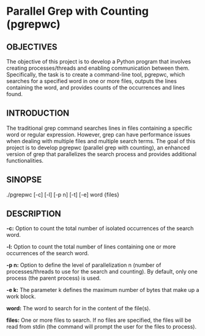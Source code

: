 # Parallel Grep with Counting (pgrepwc)

## OBJECTIVES
The objective of this project is to develop a Python program that involves creating processes/threads and enabling communication between them. Specifically, the task is to create a command-line tool, pgrepwc, which searches for a specified word in one or more files, outputs the lines containing the word, and provides counts of the occurrences and lines found.

## INTRODUCTION
The traditional grep command searches lines in files containing a specific word or regular expression. However, grep can have performance issues when dealing with multiple files and multiple search terms. The goal of this project is to develop pgrepwc (parallel grep with counting), an enhanced version of grep that parallelizes the search process and provides additional functionalities.

## SINOPSE
./pgrepwc [-c] [-l] [-p n] [-t] [-e] word {files}

## DESCRIPTION
**-c:** Option to count the total number of isolated occurrences of the search word.

**-l:** Option to count the total number of lines containing one or more occurrences of the search word.

**-p n:** Option to define the level of parallelization n (number of processes/threads to use for the search and counting). By default, only one process (the parent process) is used.

**-e k:** The parameter k defines the maximum number of bytes that make up a work block.

**word:** The word to search for in the content of the file(s).

**files:** One or more files to search. If no files are specified, the files will be read from stdin (the command will prompt the user for the files to process).
